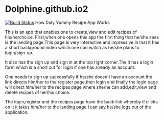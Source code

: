 # Dolphine.github.io2

[![Build Status](https://travis-ci.org/Gwadoya-Dolphine/Dolphine.github.io2.svg?branch=master)](https://travis-ci.org/Gwadoya-Dolphine/Dolphine.github.io2)
How Doly Yummy Recipe App Works

This is an app that enables one to create,view and edit recipes of his/herchoice.
First,when one opens this app the first thing that he/she sees is the landing page.This page is very interactive and impressive in tnat it has a short background video which one can watch as he/she plans to login/sign-up.

It also has the sign up and sign in at the top right corner.The it has a login form which is a short cut for login if one has already an account.

One needs to sign up successfully if he/she doesn't have an account the link directs him/her to the register page,then login and finally the login page will direct him/her to the recipes page where she/he can add,edit,view and delete recipes of her/his choice.

The login,register and the recipes page have the back link whereby if clicks on it it takes him/her to the landing page  I can say he/she logs out of the application.


